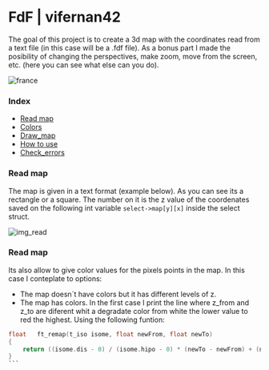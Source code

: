 # FdF | vifernan42

The goal of this project is to create a 3d map with the coordinates read from a text file (in this case will be a .fdf file). As a bonus part I made the posibility of changing the perspectives, make zoom, move from the screen, etc. (here you can see what else can you do).

![france](https://espaciodron.es/france_map.png)

### Index
* [Read map](#Read-map)
* [Colors](#Colors)
* [Draw_map](#Draw-map)
* [How to use](#How-to-use)
* [Check_errors](#Check-errors)

### Read map

The map is given in a text format (example below). As you can see its a rectangle or a square. The number on it is the z value of the coordenates saved on the following int variable ````select->map[y][x]```` inside the select struct.

![img_read](https://espaciodron.es/read_m.png)

### Read map

Its also allow to give color values for the pixels points in the map. In this case I conteplate to options:
  - The map doesn´t have colors but it has different levels of z.
  - The map has colors.
In the first case I print the line where z_from and z_to are diferent whit a degradate color from white the lower value to red the highest. Using the following funtion:
````c
float	ft_remap(t_iso isome, float newFrom, float newTo)
{
	return ((isome.dis - 0) / (isome.hipo - 0) * (newTo - newFrom) + (newFrom));
}
```
